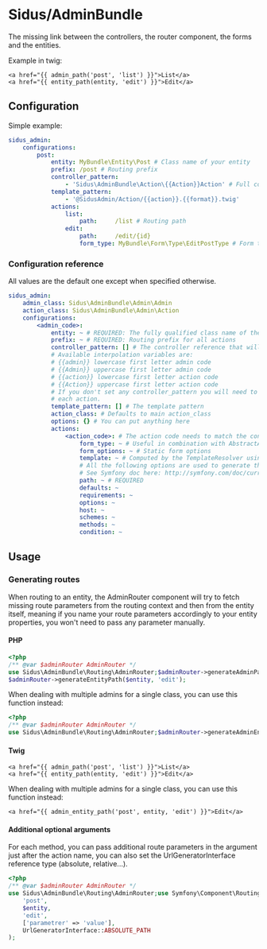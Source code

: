 Sidus/AdminBundle
================

The missing link between the controllers, the router component, the forms and the entities.

Example in twig:
```twig
<a href="{{ admin_path('post', 'list') }}">List</a>
<a href="{{ entity_path(entity, 'edit') }}">Edit</a>
```

## Configuration

Simple example:
```yaml
sidus_admin:
    configurations:
        post:
            entity: MyBundle\Entity\Post # Class name of your entity
            prefix: /post # Routing prefix
            controller_pattern:
                - 'Sidus\AdminBundle\Action\{{Action}}Action' # Full controller reference
            template_pattern:
                - '@SidusAdmin/Action/{{action}}.{{format}}.twig'
            actions:
                list:
                    path:     /list # Routing path
                edit:
                    path:     /edit/{id}
                    form_type: MyBundle\Form\Type\EditPostType # Form type to use in controller
```

### Configuration reference

All values are the default one except when specified otherwise.

```yaml
sidus_admin:
    admin_class: Sidus\AdminBundle\Admin\Admin
    action_class: Sidus\AdminBundle\Admin\Action
    configurations:
        <admin_code>:
            entity: ~ # REQUIRED: The fully qualified class name of the entity (or the Doctrine's shorter reference)
            prefix: ~ # REQUIRED: Routing prefix for all actions
            controller_pattern: [] # The controller reference that will be used to generate routing
            # Available interpolation variables are:
            # {{admin}} lowercase first letter admin code
            # {{Admin}} uppercase first letter admin code
            # {{action}} lowercase first letter action code
            # {{Action}} uppercase first letter action code
            # If you don't set any controller_pattern you will need to set the _controller attribute in the defaults of
            # each action.
            template_pattern: [] # The template pattern
            action_class: # Defaults to main action_class
            options: {} # You can put anything here
            actions:
                <action_code>: # The action code needs to match the controller's method name without the "Action" suffix
                    form_type: ~ # Useful in combination with AbstractAdminController::getForm($request, $data)
                    form_options: ~ # Static form options
                    template: ~ # Computed by the TemplateResolver using template_pattern if null
                    # All the following options are used to generate the route for the routing component
                    # See Symfony doc here: http://symfony.com/doc/current/routing.html
                    path: ~ # REQUIRED
                    defaults: ~
                    requirements: ~
                    options: ~
                    host: ~
                    schemes: ~
                    methods: ~
                    condition: ~
```

## Usage

### Generating routes

When routing to an entity, the AdminRouter component will try to fetch missing route parameters from the routing context
and then from the entity itself, meaning if you name your route parameters accordingly to your entity properties, you
won't need to pass any parameter manually.

#### PHP
```php
<?php
/** @var $adminRouter AdminRouter */
use Sidus\AdminBundle\Routing\AdminRouter;$adminRouter->generateAdminPath('post', 'list');
$adminRouter->generateEntityPath($entity, 'edit');
```

When dealing with multiple admins for a single class, you can use this function instead:
```php
<?php
/** @var $adminRouter AdminRouter */
use Sidus\AdminBundle\Routing\AdminRouter;$adminRouter->generateAdminEntityPath('post', $entity, 'edit');
```

#### Twig
```twig
<a href="{{ admin_path('post', 'list') }}">List</a>
<a href="{{ entity_path(entity, 'edit') }}">Edit</a>
```

When dealing with multiple admins for a single class, you can use this function instead:

```twig
<a href="{{ admin_entity_path('post', entity, 'edit') }}">Edit</a>
```

#### Additional optional arguments

For each method, you can pass additional route parameters in the argument just after the action name, you can also set
the UrlGeneratorInterface reference type (absolute, relative...).
```php
<?php
/** @var $adminRouter AdminRouter */
use Sidus\AdminBundle\Routing\AdminRouter;use Symfony\Component\Routing\Generator\UrlGeneratorInterface;$adminRouter->generateAdminEntityPath(
    'post',
    $entity,
    'edit',
    ['parametrer' => 'value'],
    UrlGeneratorInterface::ABSOLUTE_PATH
);
```

